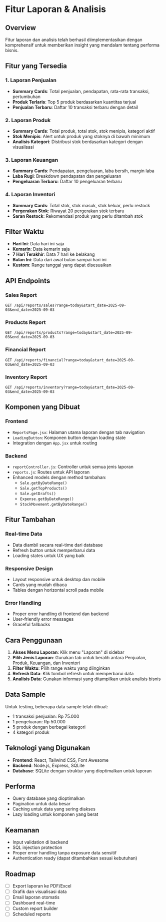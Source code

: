 # Fitur Laporan & Analisis

## Overview
Fitur laporan dan analisis telah berhasil diimplementasikan dengan komprehensif untuk memberikan insight yang mendalam tentang performa bisnis.

## Fitur yang Tersedia

### 1. Laporan Penjualan
- **Summary Cards**: Total penjualan, pendapatan, rata-rata transaksi, pertumbuhan
- **Produk Terlaris**: Top 5 produk berdasarkan kuantitas terjual
- **Penjualan Terbaru**: Daftar 10 transaksi terbaru dengan detail

### 2. Laporan Produk
- **Summary Cards**: Total produk, total stok, stok menipis, kategori aktif
- **Stok Menipis**: Alert untuk produk yang stoknya di bawah minimum
- **Analisis Kategori**: Distribusi stok berdasarkan kategori dengan visualisasi

### 3. Laporan Keuangan
- **Summary Cards**: Pendapatan, pengeluaran, laba bersih, margin laba
- **Laba Rugi**: Breakdown pendapatan dan pengeluaran
- **Pengeluaran Terbaru**: Daftar 10 pengeluaran terbaru

### 4. Laporan Inventori
- **Summary Cards**: Total stok, stok masuk, stok keluar, perlu restock
- **Pergerakan Stok**: Riwayat 20 pergerakan stok terbaru
- **Saran Restock**: Rekomendasi produk yang perlu ditambah stok

## Filter Waktu
- **Hari Ini**: Data hari ini saja
- **Kemarin**: Data kemarin saja
- **7 Hari Terakhir**: Data 7 hari ke belakang
- **Bulan Ini**: Data dari awal bulan sampai hari ini
- **Kustom**: Range tanggal yang dapat disesuaikan

## API Endpoints

### Sales Report
```
GET /api/reports/sales?range=today&start_date=2025-09-03&end_date=2025-09-03
```

### Products Report
```
GET /api/reports/products?range=today&start_date=2025-09-03&end_date=2025-09-03
```

### Financial Report
```
GET /api/reports/financial?range=today&start_date=2025-09-03&end_date=2025-09-03
```

### Inventory Report
```
GET /api/reports/inventory?range=today&start_date=2025-09-03&end_date=2025-09-03
```

## Komponen yang Dibuat

### Frontend
- `ReportsPage.jsx`: Halaman utama laporan dengan tab navigation
- `LoadingButton`: Komponen button dengan loading state
- Integration dengan `App.jsx` untuk routing

### Backend
- `reportController.js`: Controller untuk semua jenis laporan
- `reports.js`: Routes untuk API laporan
- Enhanced models dengan method tambahan:
  - `Sale.getByDateRange()`
  - `Sale.getTopProducts()`
  - `Sale.getDrafts()`
  - `Expense.getByDateRange()`
  - `StockMovement.getByDateRange()`

## Fitur Tambahan

### Real-time Data
- Data diambil secara real-time dari database
- Refresh button untuk memperbarui data
- Loading states untuk UX yang baik

### Responsive Design
- Layout responsive untuk desktop dan mobile
- Cards yang mudah dibaca
- Tables dengan horizontal scroll pada mobile

### Error Handling
- Proper error handling di frontend dan backend
- User-friendly error messages
- Graceful fallbacks

## Cara Penggunaan

1. **Akses Menu Laporan**: Klik menu "Laporan" di sidebar
2. **Pilih Jenis Laporan**: Gunakan tab untuk beralih antara Penjualan, Produk, Keuangan, dan Inventori
3. **Filter Waktu**: Pilih range waktu yang diinginkan
4. **Refresh Data**: Klik tombol refresh untuk memperbarui data
5. **Analisis Data**: Gunakan informasi yang ditampilkan untuk analisis bisnis

## Data Sample
Untuk testing, beberapa data sample telah dibuat:
- 1 transaksi penjualan: Rp 75.000
- 1 pengeluaran: Rp 50.000
- 5 produk dengan berbagai kategori
- 4 kategori produk

## Teknologi yang Digunakan
- **Frontend**: React, Tailwind CSS, Font Awesome
- **Backend**: Node.js, Express, SQLite
- **Database**: SQLite dengan struktur yang dioptimalkan untuk laporan

## Performa
- Query database yang dioptimalkan
- Pagination untuk data besar
- Caching untuk data yang sering diakses
- Lazy loading untuk komponen yang berat

## Keamanan
- Input validation di backend
- SQL injection protection
- Proper error handling tanpa exposure data sensitif
- Authentication ready (dapat ditambahkan sesuai kebutuhan)

## Roadmap
- [ ] Export laporan ke PDF/Excel
- [ ] Grafik dan visualisasi data
- [ ] Email laporan otomatis
- [ ] Dashboard real-time
- [ ] Custom report builder
- [ ] Scheduled reports
